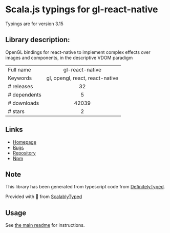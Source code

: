 
# Scala.js typings for gl-react-native

Typings are for version 3.15

## Library description:
OpenGL bindings for react-native to implement complex effects over images and components, in the descriptive VDOM paradigm

|                    |                 |
| ------------------ | :-------------: |
| Full name          | gl-react-native |
| Keywords           | gl, opengl, react, react-native |
| # releases         | 32 |
| # dependents       | 5 |
| # downloads        | 42039 |
| # stars            | 2 |

## Links
- [Homepage](https://github.com/ProjectSeptemberInc/gl-react-native#readme)
- [Bugs](https://github.com/ProjectSeptemberInc/gl-react-native/issues)
- [Repository](https://github.com/ProjectSeptemberInc/gl-react-native)
- [Npm](https://www.npmjs.com/package/gl-react-native)
    


## Note
This library has been generated from typescript code from [DefinitelyTyped](https://definitelytyped.org).

Provided with :purple_heart: from [ScalablyTyped](https://github.com/oyvindberg/ScalablyTyped)

## Usage
See [the main readme](../../readme.md) for instructions.


